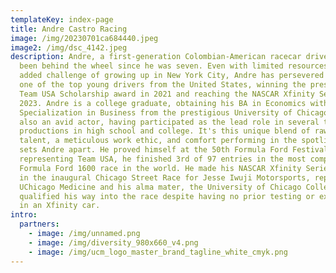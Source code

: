 ```yaml
---
templateKey: index-page
title: Andre Castro Racing
image: /img/20230701ca684440.jpeg
image2: /img/dsc_4142.jpeg
description: Andre, a first-generation Colombian-American racecar driver, has
  been behind the wheel since he was seven. Even with limited resources and the
  added challenge of growing up in New York City, Andre has persevered to become
  one of the top young drivers from the United States, winning the prestigious
  Team USA Scholarship award in 2021 and reaching the NASCAR Xfinity Series in
  2023. Andre is a college graduate, obtaining his BA in Economics with
  Specialization in Business from the prestigious University of Chicago. He is
  also an avid actor, having participated as the lead role in several theater
  productions in high school and college. It's this unique blend of raw racing
  talent, a meticulous work ethic, and comfort performing in the spotlight that
  sets Andre apart. He proved himself at the 50th Formula Ford Festival where,
  representing Team USA, he finished 3rd of 97 entries in the most competitive
  Formula Ford 1600 race in the world. He made his NASCAR Xfinity Series debut
  in the inaugural Chicago Street Race for Jesse Iwuji Motorsports, representing
  UChicago Medicine and his alma mater, the University of Chicago College; he
  qualified his way into the race despite having no prior testing or experience
  in an Xfinity car.
intro:
  partners:
    - image: /img/unnamed.png
    - image: /img/diversity_980x660_v4.png
    - image: /img/ucm_logo_master_brand_tagline_white_cmyk.png
---
```

